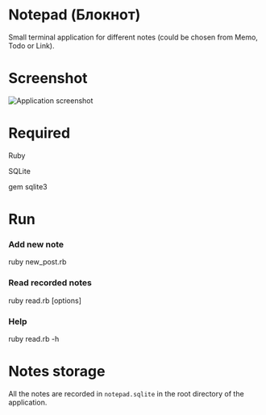 # Notepad (Блокнот)
Small terminal application for different notes (could be chosen from Memo, Todo or Link).

# Screenshot
![Application screenshot](https://github.com/dmentry/notepad/blob/master/notepad.jpg)

# Required
Ruby

SQLite

gem sqlite3

# Run
### Add new note
ruby new_post.rb

### Read recorded notes
ruby read.rb [options]

### Help
ruby read.rb -h

# Notes storage
All the notes are recorded in `notepad.sqlite` in the root directory of the application.
